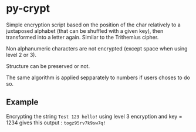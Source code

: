 # py-crypt
Simple encryption script based on the position of the char relatively to a juxtaposed alphabet (that can be shuffled with a given key), then transformed into a letter again. Similar to the Trithemius cipher.

Non alphanumeric characters are not encrypted (except space when using level 2 or 3).

Structure can be preserved or not.

The same algorithm is applied sepparately to numbers if users choses to do so.

## Example
Encrypting the string `Test 123 hello!` using level 3 encryption and key = 1234 gives this output : `togz95rv7k9sw7q!`
